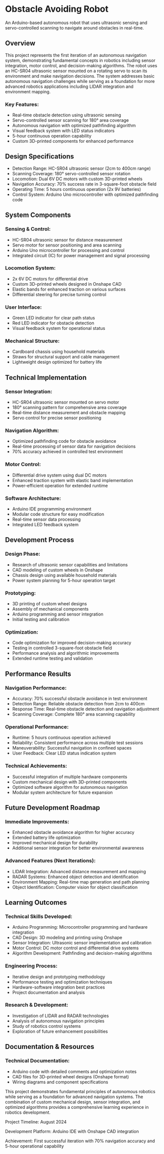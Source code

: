 # Obstacle Avoiding Robot
An Arduino-based autonomous robot that uses ultrasonic sensing and servo-controlled scanning to navigate around obstacles in real-time.

## Overview
This project represents the first iteration of an autonomous navigation system, demonstrating fundamental concepts in robotics including sensor integration, motor control, and decision-making algorithms. The robot uses an HC-SR04 ultrasonic sensor mounted on a rotating servo to scan its environment and make navigation decisions.
The system addresses basic autonomous navigation challenges while serving as a foundation for more advanced robotics applications including LIDAR integration and environment mapping.

### Key Features:
- Real-time obstacle detection using ultrasonic sensing
- Servo-controlled sensor scanning for 180° area coverage
- Autonomous navigation with optimized pathfinding algorithm
- Visual feedback system with LED status indicators
- 5-hour continuous operation capability
- Custom 3D-printed components for enhanced performance

## Design Specifications
- Detection Range: HC-SR04 ultrasonic sensor (2cm to 400cm range)
- Scanning Coverage: 180° servo-controlled sensor rotation
- Locomotion: Dual 6V DC motors with custom 3D-printed wheels
- Navigation Accuracy: 70% success rate in 3-square-foot obstacle field
- Operating Time: 5 hours continuous operation (2x 9V batteries)
- Control System: Arduino Uno microcontroller with optimized pathfinding code

## System Components
### Sensing & Control:
- HC-SR04 ultrasonic sensor for distance measurement
- Servo motor for sensor positioning and area scanning
- Arduino Uno microcontroller for processing and control
- Integrated circuit (IC) for power management and signal processing
### Locomotion System:
- 2x 6V DC motors for differential drive
- Custom 3D-printed wheels designed in Onshape CAD
- Elastic bands for enhanced traction on various surfaces
- Differential steering for precise turning control
### User Interface:
- Green LED indicator for clear path status
- Red LED indicator for obstacle detection
- Visual feedback system for operational status
### Mechanical Structure:
- Cardboard chassis using household materials
- Straws for structural support and cable management
- Lightweight design optimized for battery life

## Technical Implementation
### Sensor Integration:
- HC-SR04 ultrasonic sensor mounted on servo motor
- 180° scanning pattern for comprehensive area coverage
- Real-time distance measurement and obstacle mapping
- Servo control for precise sensor positioning
### Navigation Algorithm:
- Optimized pathfinding code for obstacle avoidance
- Real-time processing of sensor data for navigation decisions
- 70% accuracy achieved in controlled test environment
### Motor Control:
- Differential drive system using dual DC motors
- Enhanced traction system with elastic band implementation
- Power-efficient operation for extended runtime
### Software Architecture:
- Arduino IDE programming environment
- Modular code structure for easy modification
- Real-time sensor data processing
- Integrated LED feedback system

## Development Process
### Design Phase:
- Research of ultrasonic sensor capabilities and limitations
- CAD modeling of custom wheels in Onshape
- Chassis design using available household materials
- Power system planning for 5-hour operation target
### Prototyping:
- 3D printing of custom wheel designs
- Assembly of mechanical components
- Arduino programming and sensor integration
- Initial testing and calibration
### Optimization:
- Code optimization for improved decision-making accuracy
- Testing in controlled 3-square-foot obstacle field
- Performance analysis and algorithmic improvements
- Extended runtime testing and validation

## Performance Results
### Navigation Performance:
- Accuracy: 70% successful obstacle avoidance in test environment
- Detection Range: Reliable obstacle detection from 2cm to 400cm
- Response Time: Real-time obstacle detection and navigation adjustment
- Scanning Coverage: Complete 180° area scanning capability
### Operational Performance:
- Runtime: 5 hours continuous operation achieved
- Reliability: Consistent performance across multiple test sessions
- Maneuverability: Successful navigation in confined spaces
- User Feedback: Clear LED status indication system
### Technical Achievements:
- Successful integration of multiple hardware components
- Custom mechanical design with 3D-printed components
- Optimized software algorithm for autonomous navigation
- Modular system architecture for future expansion

## Future Development Roadmap
### Immediate Improvements:
- Enhanced obstacle avoidance algorithm for higher accuracy
- Extended battery life optimization
- Improved mechanical design for durability
- Additional sensor integration for better environmental awareness
### Advanced Features (Next Iterations):
- LIDAR Integration: Advanced distance measurement and mapping
- RADAR Systems: Enhanced object detection and identification
- Environment Mapping: Real-time map generation and path planning
- Object Identification: Computer vision for object classification

## Learning Outcomes
### Technical Skills Developed:
- Arduino Programming: Microcontroller programming and hardware integration
- CAD Design: 3D modeling and printing using Onshape
- Sensor Integration: Ultrasonic sensor implementation and calibration
- Motor Control: DC motor control and differential drive systems
- Algorithm Development: Pathfinding and decision-making algorithms
### Engineering Process:
- Iterative design and prototyping methodology
- Performance testing and optimization techniques
- Hardware-software integration best practices
- Project documentation and analysis
### Research & Development:
- Investigation of LIDAR and RADAR technologies
- Analysis of autonomous navigation principles
- Study of robotics control systems
- Exploration of future enhancement possibilities

## Documentation & Resources
### Technical Documentation:
- Arduino code with detailed comments and optimization notes
- CAD files for 3D-printed wheel designs (Onshape format)
- Wiring diagrams and component specifications



This project demonstrates fundamental principles of autonomous robotics while serving as a foundation for advanced navigation systems. The combination of custom mechanical design, sensor integration, and optimized algorithms provides a comprehensive learning experience in robotics development.

Project Timeline: August 2024

Development Platform: Arduino IDE with Onshape CAD integration

Achievement: First successful iteration with 70% navigation accuracy and 5-hour operational capability
